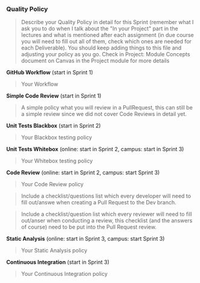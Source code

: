 ### Quality Policy
> Describe your Quality Policy in detail for this Sprint (remember what I ask you to do when I talk about the "In your Project" part in the lectures and what is mentioned after each assignment (in due course you will need to fill out all of them, check which ones are needed for each Deliverable). You should keep adding things to this file and adjusting your policy as you go.
> Check in Project: Module Concepts document on Canvas in the Project module for more details 

**GitHub Workflow** (start in Sprint 1)
  > Your Workflow

**Simple Code Review** (start in Sprint 1)
  > A simple policy what you will review in a PullRequest, this can still be a simple review since we did not cover Code Reviews in detail yet. 

**Unit Tests Blackbox** (start in Sprint 2)
  > Your Blackbox testing policy 

 **Unit Tests Whitebox** (online: start in Sprint 2, campus: start in Sprint 3)
  > Your Whitebox testing policy 

**Code Review** (online: start in Sprint 2, campus: start Sprint 3)
  > Your Code Review policy   

  > Include a checklist/questions list which every developer will need to fill out/answe when creating a Pull Request to the Dev branch. 

  > Include a checklist/question list which every reviewer will need to fill out/anser when conducting a review, this checklist (and the answers of course) need to be put into the Pull Request review.

**Static Analysis**  (online: start in Sprint 3, campus: start Sprint 3)
  > Your Static Analysis policy   

**Continuous Integration**  (start in Sprint 3)
  > Your Continuous Integration policy
